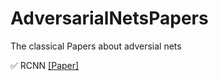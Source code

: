 # AdversarialNetsPapers
The classical Papers about adversial nets 

:white_check_mark: RCNN [[Paper]](http://arxiv.org/abs/1311.2524)

